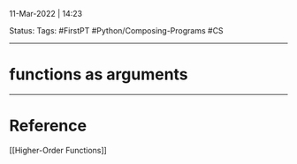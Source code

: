 11-Mar-2022 | 14:23

Status: 
Tags: #FirstPT #Python/Composing-Programs #CS 

---
# functions as arguments





---
# Reference
[[Higher-Order Functions]]